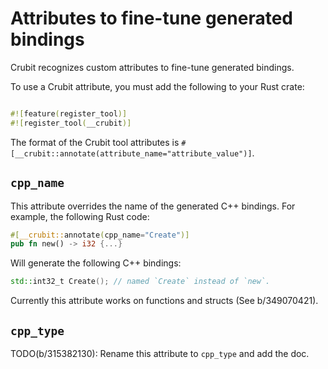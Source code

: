 # Attributes to fine-tune generated bindings

Crubit recognizes custom attributes to fine-tune generated bindings.

To use a Crubit attribute, you must add the following to your Rust crate:

```rust

#![feature(register_tool)]
#![register_tool(__crubit)]
```

The format of the Crubit tool attributes is `#[__crubit::annotate(attribute_name="attribute_value")]`.

## `cpp_name`

This attribute overrides the name of the generated C++ bindings. For
example, the following Rust code:

```rust
#[__crubit::annotate(cpp_name="Create")]
pub fn new() -> i32 {...}
```

Will generate the following C++ bindings:

```cpp
std::int32_t Create(); // named `Create` instead of `new`.
```

Currently this attribute works on functions and structs (See b/349070421).

## `cpp_type`

TODO(b/315382130): Rename this attribute to `cpp_type` and add the doc.
